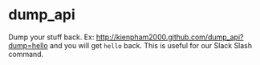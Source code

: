 # dump_api
Dump your stuff back. Ex: http://kienpham2000.github.com/dump_api?dump=hello and you will get `hello` back. This is useful for our Slack Slash command.
